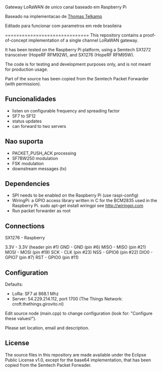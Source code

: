Gateway LoRaWAN de unico canal baseado em Raspberry Pi

Baseado na implementacao de [Thomas Telkamp](https://github.com/tftelkamp/single_chan_pkt_fwd)

Editado para funcionar com parametros em rede brasileira

==============================
This repository contains a proof-of-concept implementation of a single
channel LoRaWAN gateway.

It has been tested on the Raspberry Pi platform, using a Semtech SX1272
transceiver (HopeRF RFM92W), and SX1276 (HopeRF RFM95W).

The code is for testing and development purposes only, and is not meant 
for production usage. 

Part of the source has been copied from the Semtech Packet Forwarder 
(with permission).

Funcionalidades
--------
- listen on configurable frequency and spreading factor
- SF7 to SF12
- status updates
- can forward to two servers

Nao suporta
--------
- PACKET_PUSH_ACK processing
- SF7BW250 modulation
- FSK modulation
- downstream messages (tx)

Dependencies
------------
- SPI needs to be enabled on the Raspberry Pi (use raspi-config)
- WiringPi: a GPIO access library written in C for the BCM2835 
  used in the Raspberry Pi.
  sudo apt-get install wiringpi
  see http://wiringpi.com
- Run packet forwarder as root

Connections
-----------
SX1276 - Raspberry

3.3V   - 3.3V (header pin #1) 
GND	   - GND (pin #6)
MISO   - MISO (pin #21)
MOSI   - MOSI (pin #19)
SCK    - CLK (pin #23)
NSS    - GPIO6 (pin #22)
DIO0   - GPIO7 (pin #7)
RST    - GPIO0 (pin #11)

Configuration
-------------

Defaults:

- LoRa:   SF7 at 868.1 Mhz
- Server: 54.229.214.112, port 1700  (The Things Network: croft.thethings.girovito.nl)

Edit source node (main.cpp) to change configuration (look for: "Configure these values!").

Please set location, email and description.

License
-------
The source files in this repository are made available under the Eclipse
Public License v1.0, except for the base64 implementation, that has been
copied from the Semtech Packet Forwader.
